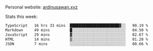 Personal website: [ardinusawan.xyz](https://ardinusawan.xyz)

Stats this week:
<!--START_SECTION:waka-->

```txt
TypeScript   16 hrs 33 mins  ██████████████████████▓░░   90.19 %
Markdown     49 mins         █░░░░░░░░░░░░░░░░░░░░░░░░   04.50 %
JavaScript   29 mins         ▓░░░░░░░░░░░░░░░░░░░░░░░░   02.67 %
HTML         14 mins         ▒░░░░░░░░░░░░░░░░░░░░░░░░   01.28 %
JSON         7 mins          ░░░░░░░░░░░░░░░░░░░░░░░░░   00.66 %
```

<!--END_SECTION:waka-->
